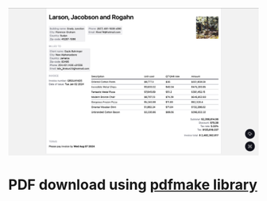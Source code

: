![Screenshot 1](/public/screenshot1.png)

# PDF download using [pdfmake library](http://pdfmake.org/)
